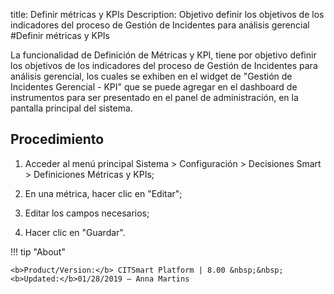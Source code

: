 title: Definir métricas y KPIs
Description: Objetivo definir los objetivos de los indicadores del proceso de Gestión de Incidentes para análisis gerencial
#Definir métricas y KPIs


La funcionalidad de Definición de Métricas y KPI, tiene por objetivo definir los
objetivos de los indicadores del proceso de Gestión de Incidentes para análisis
gerencial, los cuales se exhiben en el widget de "Gestión de Incidentes
Gerencial - KPI" que se puede agregar en el dashboard de instrumentos para ser
presentado en el panel de administración, en la pantalla principal del sistema.

Procedimiento
-----------------

1.  Acceder al menú principal Sistema \> Configuración \> Decisiones Smart \>
    Definiciones Métricas y KPIs;

2.  En una métrica, hacer clic en "Editar";

3.  Editar los campos necesarios;

4.  Hacer clic en "Guardar".




!!! tip "About"

    <b>Product/Version:</b> CITSmart Platform | 8.00 &nbsp;&nbsp;
    <b>Updated:</b>01/28/2019 – Anna Martins
